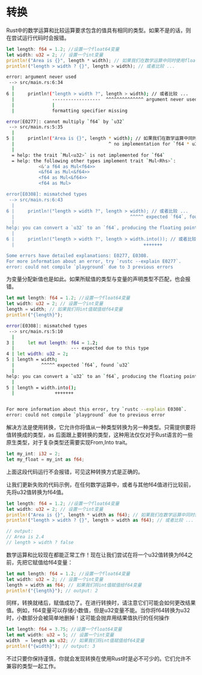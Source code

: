 # 转换

Rust中的数学运算和比较运算要求包含的值具有相同的类型。如果不是的话，则在尝试运行代码时会报错。

```rust
let length: f64 = 1.2; //设置一个float64变量
let width: u32 = 2; // 设置一个int变量
println!("Area is {}", length * width); // 如果我们在数学运算中同时使用float64浮点数和整数类型.....
println!("length > width ? {}", length > width); // 或者比较 ...
```

```bash
error: argument never used
 --> src/main.rs:6:34
  |
6 |     println!("length > width ?", length > width); // 或者比较 ...
  |              ------------------  ^^^^^^^^^^^^^^ argument never used
  |              |
  |              formatting specifier missing

error[E0277]: cannot multiply `f64` by `u32`
 --> src/main.rs:5:35
  |
5 |     println!("Area is {}", length * width); // 如果我们在数学运算中同时使用float64浮点数和整数类型.....
  |                                   ^ no implementation for `f64 * u32`
  |
  = help: the trait `Mul<u32>` is not implemented for `f64`
  = help: the following other types implement trait `Mul<Rhs>`:
            <&'a f64 as Mul<f64>>
            <&f64 as Mul<&f64>>
            <f64 as Mul<&f64>>
            <f64 as Mul>

error[E0308]: mismatched types
 --> src/main.rs:6:43
  |
6 |     println!("length > width ?", length > width); // 或者比较 ...
  |                                           ^^^^^ expected `f64`, found `u32`
  |
help: you can convert a `u32` to an `f64`, producing the floating point representation of the integer
  |
6 |     println!("length > width ?", length > width.into()); // 或者比较 ...
  |                                                +++++++

Some errors have detailed explanations: E0277, E0308.
For more information about an error, try `rustc --explain E0277`.
error: could not compile `playground` due to 3 previous errors
```

为变量分配新值也是如此。如果所赋值的类型与变量的声明类型不匹配，也会报错。

```rust
let mut length: f64 = 1.2; //设置一个float64变量
let width: u32 = 2; // 设置一个int变量
length = width; // 如果我们将int值赋值给f64变量
println!("{length}");
```

```bash
error[E0308]: mismatched types
 --> src/main.rs:5:10
  |
3 |     let mut length: f64 = 1.2;
  |                     --- expected due to this type
4 | let width: u32 = 2;
5 | length = width;
  |          ^^^^^ expected `f64`, found `u32`
  |
help: you can convert a `u32` to an `f64`, producing the floating point representation of the integer
  |
5 | length = width.into();
  |               +++++++


For more information about this error, try `rustc --explain E0308`.
error: could not compile `playground` due to previous error
```

解决方法是使用转换，它允许你将值从一种类型转换为另一种类型。只需提供要将值转换成的类型，as 后面跟上要转换的类型，这种用法仅仅对于Rust语言的一些原生类型，对于复杂类型还需要实现From,Into trait。

```rust
let my_int: i32 = 2;
let my_float = my_int as f64;
```

上面这段代码运行不会报错，可见这种转换方式是正确的。

让我们更新失败的代码示例，在任何数学运算中，或者与其他f64值进行比较前，先将u32值转换为f64值。

```rust
let length: f64 = 1.2; //设置一个float64变量
let width: u32 = 2; // 设置一个int变量
println!("Area is {}", length * width as f64); // 如果我们在数学运算中同时使用float64浮点数和整数类型.....
println!("length > width ? {}", length > width as f64); // 或者比较 ...

// output:
// Area is 2.4
// length > width ? false
```

数学运算和比较现在都能正常工作！现在让我们尝试在将一个u32值转换为f64之前，先把它赋值给f64变量：

```rust
let mut length: f64 = 1.2; //设置一个float64变量
let width: u32 = 2; // 设置一个int变量
length = width as f64; // 如果我们将int值赋值给f64变量
println!("{length}"); // output: 2
```

同样，转换就绪后，赋值成功了。在进行转换时，请注意它们可能会如何更改结果值。例如，f64变量可以存储小数值，但是u32变量不能。当你将f64转换为u32时，小数部分会被简单地删掉！这可能会抛弃用结果值执行的任何操作

```rust
let length: f64 = 3.75; //设置一个float64变量
let mut width: u32 = 5; // 设置一个int变量
width  = length as u32; // 如果我们将int值赋值给f64变量
println!("{width}"); // output: 3
```

不过只要你保持谨慎，你就会发现转换在使用Rust时是必不可少的。它们允许不兼容的类型一起工作。
